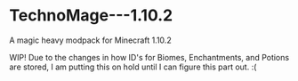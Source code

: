 # TechnoMage---1.10.2
A magic heavy modpack for Minecraft 1.10.2

WIP!
Due to the changes in how ID's for Biomes, Enchantments, and Potions are stored, I am putting this on hold until I can figure this part out. :(
